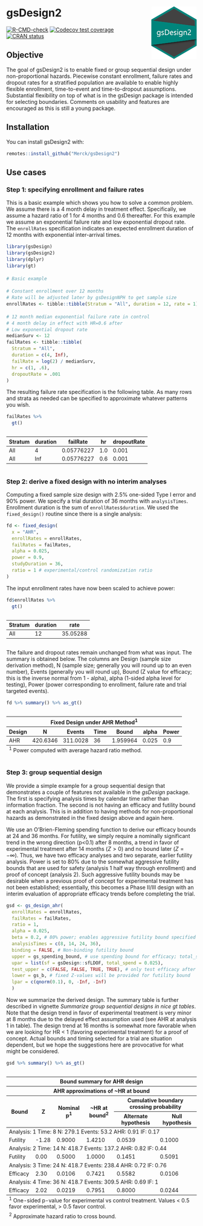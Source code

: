 
# gsDesign2 <img src="man/figures/logo.png" align="right" width="120" />

<!-- badges: start -->

[![R-CMD-check](https://github.com/Merck/gsDesign2/actions/workflows/R-CMD-check.yaml/badge.svg)](https://github.com/Merck/gsDesign2/actions/workflows/R-CMD-check.yaml)
[![Codecov test
coverage](https://codecov.io/gh/Merck/gsDesign2/branch/main/graph/badge.svg)](https://app.codecov.io/gh/Merck/gsDesign2?branch=main)
[![CRAN
status](https://www.r-pkg.org/badges/version/gsDesign2)](https://CRAN.R-project.org/package=gsDesign2)
<!-- badges: end -->

## Objective

The goal of gsDesign2 is to enable fixed or group sequential design
under non-proportional hazards. Piecewise constant enrollment, failure
rates and dropout rates for a stratified population are available to
enable highly flexible enrollment, time-to-event and time-to-dropout
assumptions. Substantial flexibility on top of what is in the gsDesign
package is intended for selecting boundaries. Comments on usability and
features are encouraged as this is still a young package.

## Installation

You can install gsDesign2 with:

``` r
remotes::install_github("Merck/gsDesign2")
```

## Use cases

### Step 1: specifying enrollment and failure rates

This is a basic example which shows you how to solve a common problem.
We assume there is a 4 month delay in treatment effect. Specifically, we
assume a hazard ratio of 1 for 4 months and 0.6 thereafter. For this
example we assume an exponential failure rate and low exponential
dropout rate. The `enrollRates` specification indicates an expected
enrollment duration of 12 months with exponential inter-arrival times.

``` r
library(gsDesign)
library(gsDesign2)
library(dplyr)
library(gt)

# Basic example

# Constant enrollment over 12 months
# Rate will be adjusted later by gsDesignNPH to get sample size
enrollRates <- tibble::tibble(Stratum = "All", duration = 12, rate = 1)

# 12 month median exponential failure rate in control
# 4 month delay in effect with HR=0.6 after
# Low exponential dropout rate
medianSurv <- 12
failRates <- tibble::tibble(
  Stratum = "All",
  duration = c(4, Inf),
  failRate = log(2) / medianSurv,
  hr = c(1, .6),
  dropoutRate = .001
)
```

The resulting failure rate specification is the following table. As many
rows and strata as needed can be specified to approximate whatever
patterns you wish.

``` r
failRates %>%
  gt()
```

<div id="emxtqsnhox" style="overflow-x:auto;overflow-y:auto;width:auto;height:auto;">

<table class="gt_table">
  
  <thead class="gt_col_headings">
    <tr>
      <th class="gt_col_heading gt_columns_bottom_border gt_left" rowspan="1" colspan="1">Stratum</th>
      <th class="gt_col_heading gt_columns_bottom_border gt_right" rowspan="1" colspan="1">duration</th>
      <th class="gt_col_heading gt_columns_bottom_border gt_right" rowspan="1" colspan="1">failRate</th>
      <th class="gt_col_heading gt_columns_bottom_border gt_right" rowspan="1" colspan="1">hr</th>
      <th class="gt_col_heading gt_columns_bottom_border gt_right" rowspan="1" colspan="1">dropoutRate</th>
    </tr>
  </thead>
  <tbody class="gt_table_body">
    <tr><td class="gt_row gt_left">All</td>
<td class="gt_row gt_right">4</td>
<td class="gt_row gt_right">0.05776227</td>
<td class="gt_row gt_right">1.0</td>
<td class="gt_row gt_right">0.001</td></tr>
    <tr><td class="gt_row gt_left">All</td>
<td class="gt_row gt_right">Inf</td>
<td class="gt_row gt_right">0.05776227</td>
<td class="gt_row gt_right">0.6</td>
<td class="gt_row gt_right">0.001</td></tr>
  </tbody>
  
  
</table>
</div>

### Step 2: derive a fixed design with no interim analyses

Computing a fixed sample size design with 2.5% one-sided Type I error
and 90% power. We specify a trial duration of 36 months with
`analysisTimes`. Enrollment duration is the sum of
`enrollRates$duration`. We used the `fixed_design()` routine since there
is a single analysis:

``` r
fd <- fixed_design(
  x = "AHR",
  enrollRates = enrollRates, 
  failRates = failRates,
  alpha = 0.025,
  power = 0.9,
  studyDuration = 36,
  ratio = 1 # experimental/control randomization ratio
)
```

The input enrollment rates have now been scaled to achieve power:

``` r
fd$enrollRates %>%
  gt()
```

<div id="byvvhvdyso" style="overflow-x:auto;overflow-y:auto;width:auto;height:auto;">

<table class="gt_table">
  
  <thead class="gt_col_headings">
    <tr>
      <th class="gt_col_heading gt_columns_bottom_border gt_left" rowspan="1" colspan="1">Stratum</th>
      <th class="gt_col_heading gt_columns_bottom_border gt_right" rowspan="1" colspan="1">duration</th>
      <th class="gt_col_heading gt_columns_bottom_border gt_right" rowspan="1" colspan="1">rate</th>
    </tr>
  </thead>
  <tbody class="gt_table_body">
    <tr><td class="gt_row gt_left">All</td>
<td class="gt_row gt_right">12</td>
<td class="gt_row gt_right">35.05288</td></tr>
  </tbody>
  
  
</table>
</div>

The failure and dropout rates remain unchanged from what was input. The
summary is obtained below. The columns are Design (sample size
derivation method), N (sample size; generally you will round up to an
even number), Events (generally you will round up), Bound (Z value for
efficacy; this is the inverse normal from 1 - alpha), alpha (1-sided
alpha level for testing), Power (power corresponding to enrollment,
failure rate and trial targeted events).

``` r
fd %>% summary() %>% as_gt()
```

<div id="zbmtyoqmwi" style="overflow-x:auto;overflow-y:auto;width:auto;height:auto;">

<table class="gt_table">
  <thead class="gt_header">
    <tr>
      <th colspan="7" class="gt_heading gt_title gt_font_normal gt_bottom_border" style>Fixed Design under AHR Method<sup class="gt_footnote_marks">1</sup></th>
    </tr>
    
  </thead>
  <thead class="gt_col_headings">
    <tr>
      <th class="gt_col_heading gt_columns_bottom_border gt_left" rowspan="1" colspan="1">Design</th>
      <th class="gt_col_heading gt_columns_bottom_border gt_right" rowspan="1" colspan="1">N</th>
      <th class="gt_col_heading gt_columns_bottom_border gt_right" rowspan="1" colspan="1">Events</th>
      <th class="gt_col_heading gt_columns_bottom_border gt_right" rowspan="1" colspan="1">Time</th>
      <th class="gt_col_heading gt_columns_bottom_border gt_right" rowspan="1" colspan="1">Bound</th>
      <th class="gt_col_heading gt_columns_bottom_border gt_right" rowspan="1" colspan="1">alpha</th>
      <th class="gt_col_heading gt_columns_bottom_border gt_right" rowspan="1" colspan="1">Power</th>
    </tr>
  </thead>
  <tbody class="gt_table_body">
    <tr><td class="gt_row gt_left">AHR</td>
<td class="gt_row gt_right">420.6346</td>
<td class="gt_row gt_right">311.0028</td>
<td class="gt_row gt_right">36</td>
<td class="gt_row gt_right">1.959964</td>
<td class="gt_row gt_right">0.025</td>
<td class="gt_row gt_right">0.9</td></tr>
  </tbody>
  
  <tfoot class="gt_footnotes">
    <tr>
      <td class="gt_footnote" colspan="7"><sup class="gt_footnote_marks">1</sup> Power computed with average hazard ratio method.</td>
    </tr>
  </tfoot>
</table>
</div>

### Step 3: group sequential design

We provide a simple example for a group sequential design that
demonstrates a couple of features not available in the *gsDesign*
package. The first is specifying analysis times by calendar time rather
than information fraction. The second is not having an efficacy and
futility bound at each analysis. This is in addition to having methods
for non-proportional hazards as demonstrated in the fixed design above
and again here.

We use an O’Brien-Fleming spending function to derive our efficacy
bounds at 24 and 36 months. For futility, we simply require a nominally
significant trend in the wrong direction (p&lt;0.1) after 8 months, a
trend in favor of experimental treatment after 14 months ($Z > 0$) and
no bound later ($Z = -\infty$). Thus, we have two efficacy analyses and
two separate, earlier futility analysis. Power is set to 80% due to the
somewhat aggressive futility bounds that are used for safety (analysis 1
half way through enrollment) and proof of concept (analysis 2). Such
aggressive futility bounds may be desirable when a previous proof of
concept for experimental treatment has not been established;
essentially, this becomes a Phase II/III design with an interim
evaluation of appropriate efficacy trends before completing the trial.

``` r
gsd <- gs_design_ahr(
  enrollRates = enrollRates,
  failRates = failRates,
  ratio = 1,
  alpha = 0.025,
  beta = 0.2, # 80% power; enables aggressive futility bound specified
  analysisTimes = c(8, 14, 24, 36),
  binding = FALSE, # Non-binding futility bound
  upper = gs_spending_bound, # use spending bound for efficacy; total_spend is normally alpha
  upar = list(sf = gsDesign::sfLDOF, total_spend = 0.025),
  test_upper = c(FALSE, FALSE, TRUE, TRUE), # only test efficacy after 1st analysis
  lower = gs_b, # fixed Z-values will be provided for futility bound
  lpar = c(qnorm(0.1), 0, -Inf, -Inf)
  )
```

Now we summarize the derived design. The summary table is further
described in vignette *Summarize group sequential designs in nice gt
tables*. Note that the design trend in favor of experimental treatment
is very minor at 8 months due to the delayed effect assumption used (see
AHR at analysis 1 in table). The design trend at 16 months is somewhat
more favorable when we are looking for HR &lt; 1 (favoring experimental
treatment) for a proof of concept. Actual bounds and timing selected for
a trial are situation dependent, but we hope the suggestions here are
provocative for what might be considered.

``` r
gsd %>% summary() %>% as_gt()
```

<div id="omivlhhprp" style="overflow-x:auto;overflow-y:auto;width:auto;height:auto;">

<table class="gt_table">
  <thead class="gt_header">
    <tr>
      <th colspan="6" class="gt_heading gt_title gt_font_normal" style>Bound summary for AHR design</th>
    </tr>
    <tr>
      <th colspan="6" class="gt_heading gt_subtitle gt_font_normal gt_bottom_border" style>AHR approximations of ~HR at bound</th>
    </tr>
  </thead>
  <thead class="gt_col_headings">
    <tr>
      <th class="gt_col_heading gt_columns_bottom_border gt_left" rowspan="2" colspan="1">Bound</th>
      <th class="gt_col_heading gt_columns_bottom_border gt_right" rowspan="2" colspan="1">Z</th>
      <th class="gt_col_heading gt_columns_bottom_border gt_right" rowspan="2" colspan="1">Nominal p<sup class="gt_footnote_marks">1</sup></th>
      <th class="gt_col_heading gt_columns_bottom_border gt_right" rowspan="2" colspan="1">~HR at bound<sup class="gt_footnote_marks">2</sup></th>
      <th class="gt_center gt_columns_top_border gt_column_spanner_outer" rowspan="1" colspan="2">
        <span class="gt_column_spanner">Cumulative boundary crossing probability</span>
      </th>
    </tr>
    <tr>
      <th class="gt_col_heading gt_columns_bottom_border gt_right" rowspan="1" colspan="1">Alternate hypothesis</th>
      <th class="gt_col_heading gt_columns_bottom_border gt_right" rowspan="1" colspan="1">Null hypothesis</th>
    </tr>
  </thead>
  <tbody class="gt_table_body">
    <tr class="gt_group_heading_row">
      <td colspan="6" class="gt_group_heading">Analysis: 1 Time: 8 N: 279.1 Events: 53.2 AHR: 0.91 IF: 0.17</td>
    </tr>
    <tr class="gt_row_group_first"><td class="gt_row gt_left">Futility</td>
<td class="gt_row gt_right">-1.28</td>
<td class="gt_row gt_right">0.9000</td>
<td class="gt_row gt_right">1.4210</td>
<td class="gt_row gt_right">0.0539</td>
<td class="gt_row gt_right">0.1000</td></tr>
    <tr class="gt_group_heading_row">
      <td colspan="6" class="gt_group_heading">Analysis: 2 Time: 14 N: 418.7 Events: 137.2 AHR: 0.82 IF: 0.44</td>
    </tr>
    <tr class="gt_row_group_first"><td class="gt_row gt_left">Futility</td>
<td class="gt_row gt_right">0.00</td>
<td class="gt_row gt_right">0.5000</td>
<td class="gt_row gt_right">1.0000</td>
<td class="gt_row gt_right">0.1451</td>
<td class="gt_row gt_right">0.5091</td></tr>
    <tr class="gt_group_heading_row">
      <td colspan="6" class="gt_group_heading">Analysis: 3 Time: 24 N: 418.7 Events: 238.4 AHR: 0.72 IF: 0.76</td>
    </tr>
    <tr class="gt_row_group_first"><td class="gt_row gt_left">Efficacy</td>
<td class="gt_row gt_right">2.30</td>
<td class="gt_row gt_right">0.0106</td>
<td class="gt_row gt_right">0.7421</td>
<td class="gt_row gt_right">0.5582</td>
<td class="gt_row gt_right">0.0106</td></tr>
    <tr class="gt_group_heading_row">
      <td colspan="6" class="gt_group_heading">Analysis: 4 Time: 36 N: 418.7 Events: 309.5 AHR: 0.69 IF: 1</td>
    </tr>
    <tr class="gt_row_group_first"><td class="gt_row gt_left">Efficacy</td>
<td class="gt_row gt_right">2.02</td>
<td class="gt_row gt_right">0.0219</td>
<td class="gt_row gt_right">0.7951</td>
<td class="gt_row gt_right">0.8000</td>
<td class="gt_row gt_right">0.0244</td></tr>
  </tbody>
  
  <tfoot class="gt_footnotes">
    <tr>
      <td class="gt_footnote" colspan="6"><sup class="gt_footnote_marks">1</sup> One-sided p-value for experimental vs control treatment. Values &lt; 0.5 favor experimental, &gt; 0.5 favor control.</td>
    </tr>
    <tr>
      <td class="gt_footnote" colspan="6"><sup class="gt_footnote_marks">2</sup> Approximate hazard ratio to cross bound.</td>
    </tr>
  </tfoot>
</table>
</div>
